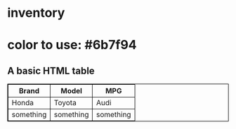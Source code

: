 # inventory

# color to use: #6b7f94

<!DOCTYPE html>
<html>
<style>
table, th, td {
  border:1px solid black;
}
</style>
<body>

<h2>A basic HTML table</h2>

<table style="width:100%">
  <tr>
    <th>Brand</th>
    <th>Model</th>
    <th>MPG</th>
  </tr>
  <tr>
    <td>Honda</td>
    <td>Toyota</td>
    <td>Audi</td>
  </tr>
  <tr>
    <td>something</td>
    <td>something</td>
    <td>something</td>
  </tr>
</table>

</body>
</html>

